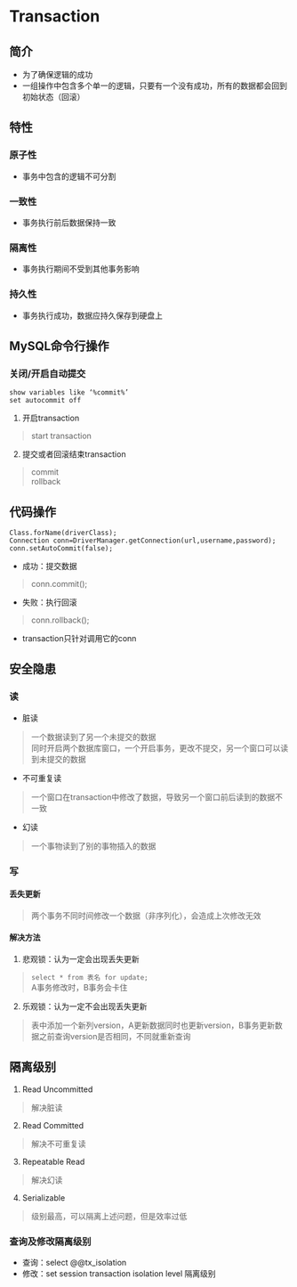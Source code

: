 # Transaction

## 简介
+ 为了确保逻辑的成功
+ 一组操作中包含多个单一的逻辑，只要有一个没有成功，所有的数据都会回到初始状态（回滚）

## 特性

### 原子性
+ 事务中包含的逻辑不可分割
### 一致性
+ 事务执行前后数据保持一致
### 隔离性
+ 事务执行期间不受到其他事务影响
### 持久性
+ 事务执行成功，数据应持久保存到硬盘上

## MySQL命令行操作

### 关闭/开启自动提交
```
show variables like ‘%commit%’
set autocommit off
```
1. 开启transaction
> start transaction

2. 提交或者回滚结束transaction
> commit   
> rollback

## 代码操作
```
Class.forName(driverClass);
Connection conn=DriverManager.getConnection(url,username,password);
conn.setAutoCommit(false);
```
+ 成功：提交数据
> conn.commit();
+ 失败：执行回滚
> conn.rollback();
+ transaction只针对调用它的conn

## 安全隐患

### 读
+ 脏读
> 一个数据读到了另一个未提交的数据   
> 同时开启两个数据库窗口，一个开启事务，更改不提交，另一个窗口可以读到未提交的数据
+ 不可重复读
> 一个窗口在transaction中修改了数据，导致另一个窗口前后读到的数据不一致
+ 幻读
> 一个事物读到了别的事物插入的数据

### 写
#### 丢失更新
> 两个事务不同时间修改一个数据（非序列化），会造成上次修改无效
#### 解决方法
1. 悲观锁：认为一定会出现丢失更新   

> `select * from 表名 for update;`    
> A事务修改时，B事务会卡住

2. 乐观锁：认为一定不会出现丢失更新   
> 表中添加一个新列version，A更新数据同时也更新version，B事务更新数据之前查询version是否相同，不同就重新查询

## 隔离级别
1. Read Uncommitted
> 解决脏读   

2. Read Committed
> 解决不可重复读

3. Repeatable Read
> 解决幻读

4. Serializable
> 级别最高，可以隔离上述问题，但是效率过低
### 查询及修改隔离级别
+ 查询：select @@tx_isolation
+ 修改：set session transaction isolation level 隔离级别
